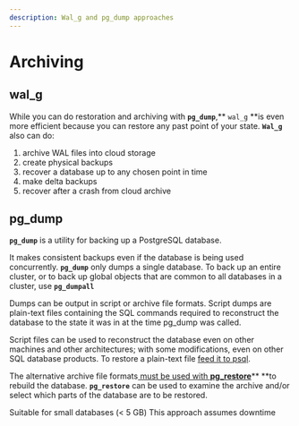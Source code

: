 ```yaml
---
description: Wal_g and pg_dump approaches
---
```


# Archiving

## wal_g

While you can do restoration and archiving with **`pg_dump`**,** `wal_g` **is even more efficient because you can restore any past point of your state. **`Wal_g`** also can do:

1. archive WAL files into cloud storage
2. create physical backups
3. recover a database up to any chosen point in time
4. make delta backups
5. recover after a crash from cloud archive

## pg_dump 

**`pg_dump`** is a utility for backing up a PostgreSQL database.

It makes consistent backups even if the database is being used concurrently. **`pg_dump`** only dumps a single database. To back up an entire cluster, or to back up global objects that are common to all databases in a cluster, use **`pg_dumpall`**

Dumps can be output in script or archive file formats. Script dumps are plain-text files containing the SQL commands required to reconstruct the database to the state it was in at the time pg_dump was called.

Script files can be used to reconstruct the database even on other machines and other architectures; with some modifications, even on other SQL database products. To restore a plain-text file [feed it to psql](https://www.postgresql.org/docs/12/app-psql.html).

The alternative archive file formats[ must be used with **pg_restore**](https://www.postgresql.org/docs/12/app-pgrestore.html)** **to rebuild the database. **`pg_restore`** can be used to examine the archive and/or select which parts of the database are to be restored.

Suitable for small databases (< 5 GB) This approach assumes downtime
